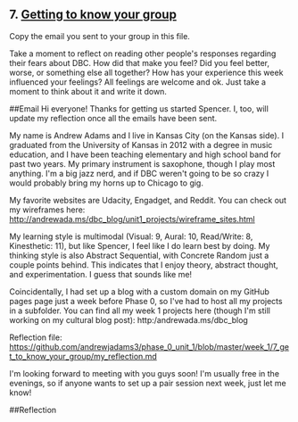 ## 7. [Getting to know your group](7_get_to_know_your_group/readme.md)

Copy the email you sent to your group in this file.

Take a moment to reflect on reading other people's responses regarding their fears about DBC. How did that make you feel? Did you feel better, worse, or something else all together? How has your experience this week influenced your feelings? All feelings are welcome and ok. Just take a moment to think about it and write it down. 

##Email
Hi everyone! Thanks for getting us started Spencer. I, too, will update my reflection once all the emails have been sent.

My name is Andrew Adams and I live in Kansas City (on the Kansas side). I graduated from the University of Kansas in 2012 with a degree in music education, and I have been teaching elementary and high school band for past two years. My primary instrument is saxophone, though I play most anything. I'm a big jazz nerd, and if DBC weren't going to be so crazy I would probably bring my horns up to Chicago to gig.

My favorite websites are Udacity, Engadget, and Reddit. You can check out my wireframes here: http://andrewada.ms/dbc_blog/unit1_projects/wireframe_sites.html

My learning style is multimodal (Visual: 9, Aural: 10, Read/Write: 8, Kinesthetic: 11), but like Spencer, I feel like I do learn best by doing. My thinking style is also Abstract Sequential, with Concrete Random just a couple points behind. This indicates that I enjoy theory, abstract thought, and experimentation. I guess that sounds like me!

Coincidentally, I had set up a blog with a custom domain on my GitHub pages page just a week before Phase 0, so I've had to host all my projects in a subfolder. You can find all my week 1 projects here (though I'm still working on my cultural blog post): http:/andrewada.ms/dbc_blog

Reflection file: https://github.com/andrewjadams3/phase_0_unit_1/blob/master/week_1/7_get_to_know_your_group/my_reflection.md

I'm looking forward to meeting with you guys soon! I'm usually free in the evenings, so if anyone wants to set up a pair session next week, just let me know!

##Reflection

